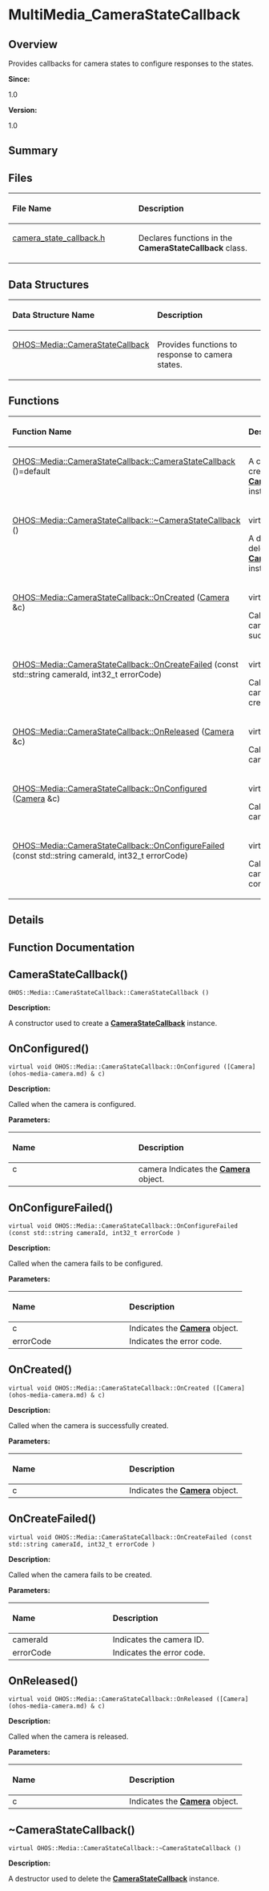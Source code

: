 # MultiMedia\_CameraStateCallback<a name="EN-US_TOPIC_0000001054918109"></a>

## **Overview**<a name="section1675381828084827"></a>

Provides callbacks for camera states to configure responses to the states. 

**Since:**

1.0

**Version:**

1.0

## **Summary**<a name="section1159767180084827"></a>

## Files<a name="files"></a>

<a name="table1369014946084827"></a>
<table><thead align="left"><tr id="row228425215084827"><th class="cellrowborder" valign="top" width="50%" id="mcps1.1.3.1.1"><p id="p1022709099084827"><a name="p1022709099084827"></a><a name="p1022709099084827"></a>File Name</p>
</th>
<th class="cellrowborder" valign="top" width="50%" id="mcps1.1.3.1.2"><p id="p181765931084827"><a name="p181765931084827"></a><a name="p181765931084827"></a>Description</p>
</th>
</tr>
</thead>
<tbody><tr id="row1565643784084827"><td class="cellrowborder" valign="top" width="50%" headers="mcps1.1.3.1.1 "><p id="p257602383084827"><a name="p257602383084827"></a><a name="p257602383084827"></a><a href="camera_state_callback-h.md">camera_state_callback.h</a></p>
</td>
<td class="cellrowborder" valign="top" width="50%" headers="mcps1.1.3.1.2 "><p id="p956707194084827"><a name="p956707194084827"></a><a name="p956707194084827"></a>Declares functions in the <strong id="b2044480876084827"><a name="b2044480876084827"></a><a name="b2044480876084827"></a>CameraStateCallback</strong> class. </p>
</td>
</tr>
</tbody>
</table>

## Data Structures<a name="nested-classes"></a>

<a name="table1795737778084827"></a>
<table><thead align="left"><tr id="row832886947084827"><th class="cellrowborder" valign="top" width="50%" id="mcps1.1.3.1.1"><p id="p125636485084827"><a name="p125636485084827"></a><a name="p125636485084827"></a>Data Structure Name</p>
</th>
<th class="cellrowborder" valign="top" width="50%" id="mcps1.1.3.1.2"><p id="p264994596084827"><a name="p264994596084827"></a><a name="p264994596084827"></a>Description</p>
</th>
</tr>
</thead>
<tbody><tr id="row1118443758084827"><td class="cellrowborder" valign="top" width="50%" headers="mcps1.1.3.1.1 "><p id="p1549810118084827"><a name="p1549810118084827"></a><a name="p1549810118084827"></a><a href="ohos-media-camerastatecallback.md">OHOS::Media::CameraStateCallback</a></p>
</td>
<td class="cellrowborder" valign="top" width="50%" headers="mcps1.1.3.1.2 "><p id="p904023208084827"><a name="p904023208084827"></a><a name="p904023208084827"></a>Provides functions to response to camera states. </p>
</td>
</tr>
</tbody>
</table>

## Functions<a name="func-members"></a>

<a name="table1297882708084827"></a>
<table><thead align="left"><tr id="row487752746084827"><th class="cellrowborder" valign="top" width="50%" id="mcps1.1.3.1.1"><p id="p1639021159084827"><a name="p1639021159084827"></a><a name="p1639021159084827"></a>Function Name</p>
</th>
<th class="cellrowborder" valign="top" width="50%" id="mcps1.1.3.1.2"><p id="p202963525084827"><a name="p202963525084827"></a><a name="p202963525084827"></a>Description</p>
</th>
</tr>
</thead>
<tbody><tr id="row940045921084827"><td class="cellrowborder" valign="top" width="50%" headers="mcps1.1.3.1.1 "><p id="p329907126084827"><a name="p329907126084827"></a><a name="p329907126084827"></a><a href="multimedia_camerastatecallback.md#gaa9499b36ed4aac41a67065f62342df70">OHOS::Media::CameraStateCallback::CameraStateCallback</a> ()=default</p>
</td>
<td class="cellrowborder" valign="top" width="50%" headers="mcps1.1.3.1.2 "><p id="p1276606977084827"><a name="p1276606977084827"></a><a name="p1276606977084827"></a> </p>
<p id="p1620582631084827"><a name="p1620582631084827"></a><a name="p1620582631084827"></a>A constructor used to create a <strong id="b1148159218084827"><a name="b1148159218084827"></a><a name="b1148159218084827"></a><a href="ohos-media-camerastatecallback.md">CameraStateCallback</a></strong> instance. </p>
</td>
</tr>
<tr id="row1810503578084827"><td class="cellrowborder" valign="top" width="50%" headers="mcps1.1.3.1.1 "><p id="p1040635737084827"><a name="p1040635737084827"></a><a name="p1040635737084827"></a><a href="multimedia_camerastatecallback.md#ga80ba3b334f93c4d9cab07bc749813f9a">OHOS::Media::CameraStateCallback::~CameraStateCallback</a> ()</p>
</td>
<td class="cellrowborder" valign="top" width="50%" headers="mcps1.1.3.1.2 "><p id="p1020068516084827"><a name="p1020068516084827"></a><a name="p1020068516084827"></a>virtual </p>
<p id="p1422800832084827"><a name="p1422800832084827"></a><a name="p1422800832084827"></a>A destructor used to delete the <strong id="b36778126084827"><a name="b36778126084827"></a><a name="b36778126084827"></a><a href="ohos-media-camerastatecallback.md">CameraStateCallback</a></strong> instance. </p>
</td>
</tr>
<tr id="row1009361894084827"><td class="cellrowborder" valign="top" width="50%" headers="mcps1.1.3.1.1 "><p id="p870735151084827"><a name="p870735151084827"></a><a name="p870735151084827"></a><a href="multimedia_camerastatecallback.md#ga29901c517d444a013d44a99350905390">OHOS::Media::CameraStateCallback::OnCreated</a> (<a href="ohos-media-camera.md">Camera</a> &amp;c)</p>
</td>
<td class="cellrowborder" valign="top" width="50%" headers="mcps1.1.3.1.2 "><p id="p1125667152084827"><a name="p1125667152084827"></a><a name="p1125667152084827"></a>virtual void </p>
<p id="p646360118084827"><a name="p646360118084827"></a><a name="p646360118084827"></a>Called when the camera is successfully created. </p>
</td>
</tr>
<tr id="row269806354084827"><td class="cellrowborder" valign="top" width="50%" headers="mcps1.1.3.1.1 "><p id="p300167279084827"><a name="p300167279084827"></a><a name="p300167279084827"></a><a href="multimedia_camerastatecallback.md#ga9844a6e2c1d4295fe23537a918bdc683">OHOS::Media::CameraStateCallback::OnCreateFailed</a> (const std::string cameraId, int32_t errorCode)</p>
</td>
<td class="cellrowborder" valign="top" width="50%" headers="mcps1.1.3.1.2 "><p id="p1428012813084827"><a name="p1428012813084827"></a><a name="p1428012813084827"></a>virtual void </p>
<p id="p887183473084827"><a name="p887183473084827"></a><a name="p887183473084827"></a>Called when the camera fails to be created. </p>
</td>
</tr>
<tr id="row1629314363084827"><td class="cellrowborder" valign="top" width="50%" headers="mcps1.1.3.1.1 "><p id="p1086531488084827"><a name="p1086531488084827"></a><a name="p1086531488084827"></a><a href="multimedia_camerastatecallback.md#ga4351c9011831fe3e93d986e5a287fe80">OHOS::Media::CameraStateCallback::OnReleased</a> (<a href="ohos-media-camera.md">Camera</a> &amp;c)</p>
</td>
<td class="cellrowborder" valign="top" width="50%" headers="mcps1.1.3.1.2 "><p id="p204442341084827"><a name="p204442341084827"></a><a name="p204442341084827"></a>virtual void </p>
<p id="p1813439279084827"><a name="p1813439279084827"></a><a name="p1813439279084827"></a>Called when the camera is released. </p>
</td>
</tr>
<tr id="row1947687020084827"><td class="cellrowborder" valign="top" width="50%" headers="mcps1.1.3.1.1 "><p id="p1297754692084827"><a name="p1297754692084827"></a><a name="p1297754692084827"></a><a href="multimedia_camerastatecallback.md#ga5a0115afe9c5a7ddf8e9acd93a03fd21">OHOS::Media::CameraStateCallback::OnConfigured</a> (<a href="ohos-media-camera.md">Camera</a> &amp;c)</p>
</td>
<td class="cellrowborder" valign="top" width="50%" headers="mcps1.1.3.1.2 "><p id="p1514261856084827"><a name="p1514261856084827"></a><a name="p1514261856084827"></a>virtual void </p>
<p id="p1569484285084827"><a name="p1569484285084827"></a><a name="p1569484285084827"></a>Called when the camera is configured. </p>
</td>
</tr>
<tr id="row1364231107084827"><td class="cellrowborder" valign="top" width="50%" headers="mcps1.1.3.1.1 "><p id="p26477790084827"><a name="p26477790084827"></a><a name="p26477790084827"></a><a href="multimedia_camerastatecallback.md#gab334119760044ef810ce8ac2301c0d16">OHOS::Media::CameraStateCallback::OnConfigureFailed</a> (const std::string cameraId, int32_t errorCode)</p>
</td>
<td class="cellrowborder" valign="top" width="50%" headers="mcps1.1.3.1.2 "><p id="p1438238025084827"><a name="p1438238025084827"></a><a name="p1438238025084827"></a>virtual void </p>
<p id="p506567023084827"><a name="p506567023084827"></a><a name="p506567023084827"></a>Called when the camera fails to be configured. </p>
</td>
</tr>
</tbody>
</table>

## **Details**<a name="section1560280634084827"></a>

## **Function Documentation**<a name="section705984722084827"></a>

## CameraStateCallback\(\)<a name="gaa9499b36ed4aac41a67065f62342df70"></a>

```
OHOS::Media::CameraStateCallback::CameraStateCallback ()
```

 **Description:**

A constructor used to create a  **[CameraStateCallback](ohos-media-camerastatecallback.md)**  instance. 

## OnConfigured\(\)<a name="ga5a0115afe9c5a7ddf8e9acd93a03fd21"></a>

```
virtual void OHOS::Media::CameraStateCallback::OnConfigured ([Camera](ohos-media-camera.md) & c)
```

 **Description:**

Called when the camera is configured. 

**Parameters:**

<a name="table679506986084827"></a>
<table><thead align="left"><tr id="row1907172101084827"><th class="cellrowborder" valign="top" width="50%" id="mcps1.1.3.1.1"><p id="p91944965084827"><a name="p91944965084827"></a><a name="p91944965084827"></a>Name</p>
</th>
<th class="cellrowborder" valign="top" width="50%" id="mcps1.1.3.1.2"><p id="p759053833084827"><a name="p759053833084827"></a><a name="p759053833084827"></a>Description</p>
</th>
</tr>
</thead>
<tbody><tr id="row175286564084827"><td class="cellrowborder" valign="top" width="50%" headers="mcps1.1.3.1.1 ">c</td>
<td class="cellrowborder" valign="top" width="50%" headers="mcps1.1.3.1.2 ">camera Indicates the <strong id="b8620837084827"><a name="b8620837084827"></a><a name="b8620837084827"></a><a href="ohos-media-camera.md">Camera</a></strong> object. </td>
</tr>
</tbody>
</table>

## OnConfigureFailed\(\)<a name="gab334119760044ef810ce8ac2301c0d16"></a>

```
virtual void OHOS::Media::CameraStateCallback::OnConfigureFailed (const std::string cameraId, int32_t errorCode )
```

 **Description:**

Called when the camera fails to be configured. 

**Parameters:**

<a name="table870733874084827"></a>
<table><thead align="left"><tr id="row419196024084827"><th class="cellrowborder" valign="top" width="50%" id="mcps1.1.3.1.1"><p id="p1278881248084827"><a name="p1278881248084827"></a><a name="p1278881248084827"></a>Name</p>
</th>
<th class="cellrowborder" valign="top" width="50%" id="mcps1.1.3.1.2"><p id="p802016976084827"><a name="p802016976084827"></a><a name="p802016976084827"></a>Description</p>
</th>
</tr>
</thead>
<tbody><tr id="row1747228707084827"><td class="cellrowborder" valign="top" width="50%" headers="mcps1.1.3.1.1 ">c</td>
<td class="cellrowborder" valign="top" width="50%" headers="mcps1.1.3.1.2 ">Indicates the <strong id="b60390858084827"><a name="b60390858084827"></a><a name="b60390858084827"></a><a href="ohos-media-camera.md">Camera</a></strong> object. </td>
</tr>
<tr id="row635768777084827"><td class="cellrowborder" valign="top" width="50%" headers="mcps1.1.3.1.1 ">errorCode</td>
<td class="cellrowborder" valign="top" width="50%" headers="mcps1.1.3.1.2 ">Indicates the error code. </td>
</tr>
</tbody>
</table>

## OnCreated\(\)<a name="ga29901c517d444a013d44a99350905390"></a>

```
virtual void OHOS::Media::CameraStateCallback::OnCreated ([Camera](ohos-media-camera.md) & c)
```

 **Description:**

Called when the camera is successfully created. 

**Parameters:**

<a name="table712624233084827"></a>
<table><thead align="left"><tr id="row701037466084827"><th class="cellrowborder" valign="top" width="50%" id="mcps1.1.3.1.1"><p id="p901310544084827"><a name="p901310544084827"></a><a name="p901310544084827"></a>Name</p>
</th>
<th class="cellrowborder" valign="top" width="50%" id="mcps1.1.3.1.2"><p id="p2075393886084827"><a name="p2075393886084827"></a><a name="p2075393886084827"></a>Description</p>
</th>
</tr>
</thead>
<tbody><tr id="row914090417084827"><td class="cellrowborder" valign="top" width="50%" headers="mcps1.1.3.1.1 ">c</td>
<td class="cellrowborder" valign="top" width="50%" headers="mcps1.1.3.1.2 ">Indicates the <strong id="b518302419084827"><a name="b518302419084827"></a><a name="b518302419084827"></a><a href="ohos-media-camera.md">Camera</a></strong> object. </td>
</tr>
</tbody>
</table>

## OnCreateFailed\(\)<a name="ga9844a6e2c1d4295fe23537a918bdc683"></a>

```
virtual void OHOS::Media::CameraStateCallback::OnCreateFailed (const std::string cameraId, int32_t errorCode )
```

 **Description:**

Called when the camera fails to be created. 

**Parameters:**

<a name="table1415989738084827"></a>
<table><thead align="left"><tr id="row982603599084827"><th class="cellrowborder" valign="top" width="50%" id="mcps1.1.3.1.1"><p id="p1925418337084827"><a name="p1925418337084827"></a><a name="p1925418337084827"></a>Name</p>
</th>
<th class="cellrowborder" valign="top" width="50%" id="mcps1.1.3.1.2"><p id="p913521289084827"><a name="p913521289084827"></a><a name="p913521289084827"></a>Description</p>
</th>
</tr>
</thead>
<tbody><tr id="row820059697084827"><td class="cellrowborder" valign="top" width="50%" headers="mcps1.1.3.1.1 ">cameraId</td>
<td class="cellrowborder" valign="top" width="50%" headers="mcps1.1.3.1.2 ">Indicates the camera ID. </td>
</tr>
<tr id="row1182882658084827"><td class="cellrowborder" valign="top" width="50%" headers="mcps1.1.3.1.1 ">errorCode</td>
<td class="cellrowborder" valign="top" width="50%" headers="mcps1.1.3.1.2 ">Indicates the error code. </td>
</tr>
</tbody>
</table>

## OnReleased\(\)<a name="ga4351c9011831fe3e93d986e5a287fe80"></a>

```
virtual void OHOS::Media::CameraStateCallback::OnReleased ([Camera](ohos-media-camera.md) & c)
```

 **Description:**

Called when the camera is released. 

**Parameters:**

<a name="table576087250084827"></a>
<table><thead align="left"><tr id="row228280742084827"><th class="cellrowborder" valign="top" width="50%" id="mcps1.1.3.1.1"><p id="p1236403163084827"><a name="p1236403163084827"></a><a name="p1236403163084827"></a>Name</p>
</th>
<th class="cellrowborder" valign="top" width="50%" id="mcps1.1.3.1.2"><p id="p1052293797084827"><a name="p1052293797084827"></a><a name="p1052293797084827"></a>Description</p>
</th>
</tr>
</thead>
<tbody><tr id="row1026462262084827"><td class="cellrowborder" valign="top" width="50%" headers="mcps1.1.3.1.1 ">c</td>
<td class="cellrowborder" valign="top" width="50%" headers="mcps1.1.3.1.2 ">Indicates the <strong id="b1658377855084827"><a name="b1658377855084827"></a><a name="b1658377855084827"></a><a href="ohos-media-camera.md">Camera</a></strong> object. </td>
</tr>
</tbody>
</table>

## \~CameraStateCallback\(\)<a name="ga80ba3b334f93c4d9cab07bc749813f9a"></a>

```
virtual OHOS::Media::CameraStateCallback::~CameraStateCallback ()
```

 **Description:**

A destructor used to delete the  **[CameraStateCallback](ohos-media-camerastatecallback.md)**  instance. 

